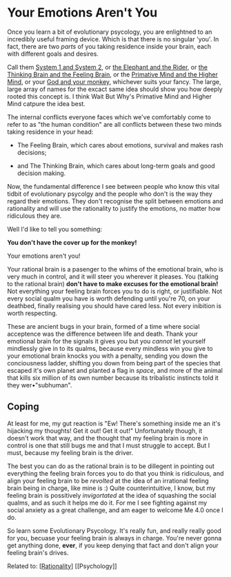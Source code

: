 
# Your Emotions Aren't You

Once you learn a bit of evolutionary psycology, you are enlightned to an incredibly useful framing device. Which is that there is no singular 'you'. In fact, there are two *parts* of you taking residence inside your brain, each with different goals and desires.

Call them [System 1 and System 2](), or [the Elephant and the Rider](), or [the Thinking Brain and the Feeling Brain](), or the [Primative Mind and the Higher Mind](), or your [God and your monkey](), whichever suits your fancy. The large, large array of names for the excact same idea should show you how deeply rooted this concept is. I think Wait But Why's Primative Mind and Higher Mind catpure the idea best.

The internal conflicts everyone faces which we've comfortably come to refer to as "the human condition" are all conflicts between these two minds taking residence in your head: 

- The Feeling Brain, which cares about emotions, survival and makes rash decisions; 

- and The Thinking Brain, which cares about long-term goals and good decision making.

Now, the fundamental difference I see between people who know this vital tidbit of evolutionary psycolgy and the people who don't is the way they regard their emotions. They don't recognise the split between emotions and rationality and will use the rationality to justify the emotions, no matter how ridiculous they are. 

Well I'd like to tell you something:

**You don't have the cover up for the monkey!**

Your emotions aren't you!

Your rational brain is a pasenger to the whims of the emotional brain, who is very much in control, and it will steer you wherever it pleases. You (talking to the rational brain) **don't have to make excuses for the emotional brain!** Not everything your feeling brain forces you to do is right, or justifiable. Not every social qualm you have is worth defending until you're 70, on your deathbed, finally realising you should have cared less. Not every inibition is worth respecting.

 These are ancient bugs in your brain, formed of a time where social acceptence was the difference between life and death. Thank your emotional brain for the signals it gives you but you *cannot* let yourself mindlessly give in to its qualms, because every mindless win you give to your emotional brain knocks you with a penalty, sending you down the conciousness ladder, shifting you down from being part of the species that escaped it's own planet and planted a flag in *space*, and more of the animal that kills six million of its own number because its tribalistic instincts told it they wer•"subhuman".


## Coping

At least for me, my gut reaction is "Ew! There's something inside me an it's hijacking my thoughts! Get it out! Get it out!" Unfortunately though, it doesn't work that way, and the thought that my feeling brain is more in control is one that still bugs me and that I must struggle to accept. But I must, because my feeling brain is the driver. 

The best you can do as the rational brain is to be dillegent in pointing out everything the feeling brain forces you to do that you think is ridiculous, and align your feeling brain to be *revolted* at the idea of an irrational feeling brain being in charge, like mine is :) Quite counterintuitive, I know, but my feeling brain is possitively *invigortated* at the idea of squashing the social qualms, and as such it helps me do it. For me I see fighting against my social anxiety as a great challenge, and am eager to welcome Me 4.0 once I do.


So learn some Evolutionary Psycology. It's really fun, and really really good for you, becuase your feeling brain is always in charge. You're never gonna get anything done, **ever**, if you keep denying that fact and don't align your feeling brain's drives.




Related to: 
[[Rationality]] 
[[Psychology]] 

[//begin]: # "Autogenerated link references for markdown compatibility"
[Rationality]: rationality "Rationality"
[//end]: # "Autogenerated link references"